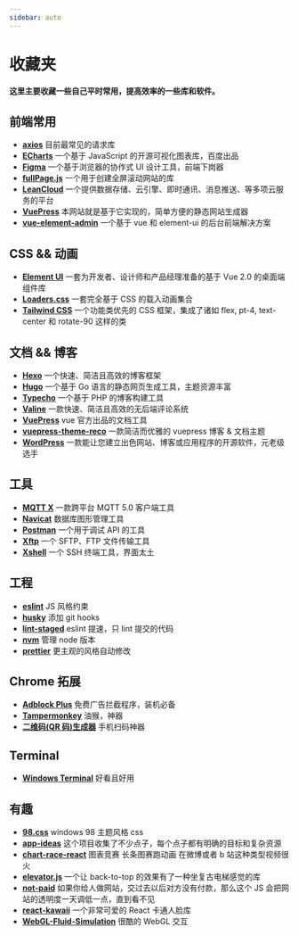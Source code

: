 ```yaml
---
sidebar: auto
---
```


# 收藏夹

**这里主要收藏一些自己平时常用，提高效率的一些库和软件。**

## 前端常用

- [**axios**](https://github.com/axios/axios) 目前最常见的请求库
- [**ECharts**](https://github.com/apache/echarts) 一个基于 JavaScript 的开源可视化图表库，百度出品
- [**Figma**](https://www.figma.com/) 一个基于浏览器的协作式 UI 设计工具，前端下岗器
- [**fullPage.js**](https://github.com/alvarotrigo/fullPage.js) 一个用于创建全屏滚动网站的库
- [**LeanCloud**](https://www.leancloud.cn/) 一个提供数据存储、云引擎、即时通讯、消息推送、等多项云服务的平台
- [**VuePress**](https://github.com/vuejs/vuepress) 本网站就是基于它实现的，简单方便的静态网站生成器
- [**vue-element-admin**](https://github.com/PanJiaChen/vue-element-admin) 一个基于 vue 和 element-ui 的后台前端解决方案

## CSS && 动画

- [**Element UI**](https://element.eleme.cn/#/zh-CN) 一套为开发者、设计师和产品经理准备的基于 Vue 2.0 的桌面端组件库
- [**Loaders.css**](https://github.com/ConnorAtherton/loaders.css) 一套完全基于 CSS 的载入动画集合
- [**Tailwind CSS**](https://www.tailwindcss.cn/) 一个功能类优先的 CSS 框架，集成了诸如 flex, pt-4, text-center 和 rotate-90 这样的类

## 文档 && 博客

- [**Hexo**](https://github.com/hexojs/hexo) 一个快速、简洁且高效的博客框架
- [**Hugo**](https://github.com/gohugoio/hugo) 一个基于 Go 语言的静态网页生成工具，主题资源丰富
- [**Typecho**](https://github.com/typecho/typecho) 一个基于 PHP 的博客构建工具
- [**Valine**](https://github.com/xCss/Valine) 一款快速、简洁且高效的无后端评论系统
- [**VuePress**](https://github.com/vuejs/vuepress) vue 官方出品的文档工具
- [**vuepress-theme-reco**](https://github.com/vuepress-reco/vuepress-theme-reco) 一款简洁而优雅的 vuepress 博客 & 文档主题
- [**WordPress**](https://github.com/WordPress/WordPress) 一款能让您建立出色网站、博客或应用程序的开源软件，元老级选手

## 工具

- [**MQTT X**](https://github.com/emqx/MQTTX) 一款跨平台 MQTT 5.0 客户端工具
- [**Navicat**](https://www.navicat.com.cn) 数据库图形管理工具
- [**Postman**](https://www.postman.com) 一个用于调试 API 的工具
- [**Xftp**](https://www.netsarang.com/zh/xftp) 一个 SFTP、FTP 文件传输工具
- [**Xshell**](https://www.netsarang.com/zh/xshell) 一个 SSH 终端工具，界面太土

## 工程

- [**eslint**](https://github.com/eslint/eslint) JS 风格约束
- [**husky**](https://github.com/typicode/husky) 添加 git hooks
- [**lint-staged**](https://github.com/okonet/lint-staged) eslint 提速，只 lint 提交的代码
- [**nvm**](https://github.com/creationix/nvm) 管理 node 版本
- [**prettier**](https://github.com/prettier/prettier) 更主观的风格自动修改

## Chrome 拓展

- [**Adblock Plus**](https://chrome.google.com/webstore/detail/adblock-plus-free-ad-bloc/cfhdojbkjhnklbpkdaibdccddilifddb) 免费广告拦截程序，装机必备
- [**Tampermonkey**](https://chrome.google.com/webstore/detail/tampermonkey/dhdgffkkebhmkfjojejmpbldmpobfkfo) 油猴，神器
- [**二维码(QR 码)生成器**](https://chrome.google.com/webstore/detail/%E4%BA%8C%E7%BB%B4%E7%A0%81qr%E7%A0%81%E7%94%9F%E6%88%90%E5%99%A8qr-code-generato/pflgjjogbmmcmfhfcnlohagkablhbpmg) 手机扫码神器

## Terminal

- [**Windows Terminal**](https://docs.microsoft.com/zh-cn/windows/terminal/) 好看且好用

## 有趣

- [**98.css**](https://jdan.github.io/98.css/#tree-view) windows 98 主题风格 css
- [**app-ideas**](https://github.com/florinpop17/app-ideas) 这个项目收集了不少点子，每个点子都有明确的目标和复杂资源
- [**chart-race-react**](https://github.com/Mckinsey666/chart-race-react) 图表竞赛 长条图赛跑动画 在微博或者 b 站这种类型视频很火
- [**elevator.js**](https://github.com/tholman/elevator.js) 一个让 back-to-top 的效果有了一种坐复古电梯感觉的库
- [**not-paid**](https://github.com/kleampa/not-paid) 如果你给人做网站，交过去以后对方没有付款，那么这个 JS 会把网站的透明度一天调低一点，直到看不见
- [**react-kawaii**](https://github.com/miukimiu/react-kawaii) 一个非常可爱的 React 卡通人脸库
- [**WebGL-Fluid-Simulation**](https://github.com/PavelDoGreat/WebGL-Fluid-Simulation) 很酷的 WebGL 交互
